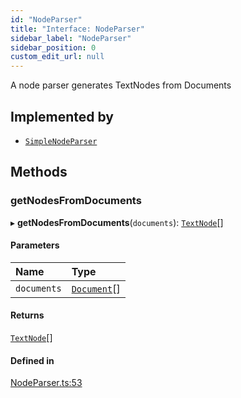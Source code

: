 ```yaml
---
id: "NodeParser"
title: "Interface: NodeParser"
sidebar_label: "NodeParser"
sidebar_position: 0
custom_edit_url: null
---
```


A node parser generates TextNodes from Documents

## Implemented by

- [`SimpleNodeParser`](../classes/SimpleNodeParser.md)

## Methods

### getNodesFromDocuments

▸ **getNodesFromDocuments**(`documents`): [`TextNode`](../classes/TextNode.md)[]

#### Parameters

| Name | Type |
| :------ | :------ |
| `documents` | [`Document`](../classes/Document.md)[] |

#### Returns

[`TextNode`](../classes/TextNode.md)[]

#### Defined in

[NodeParser.ts:53](https://github.com/run-llama/llamascript/blob/6ea89db/packages/core/src/NodeParser.ts#L53)
